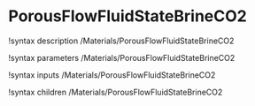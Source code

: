 <!-- MOOSE Documentation Stub: Remove this when content is added. -->

# PorousFlowFluidStateBrineCO2
!syntax description /Materials/PorousFlowFluidStateBrineCO2

!syntax parameters /Materials/PorousFlowFluidStateBrineCO2

!syntax inputs /Materials/PorousFlowFluidStateBrineCO2

!syntax children /Materials/PorousFlowFluidStateBrineCO2
